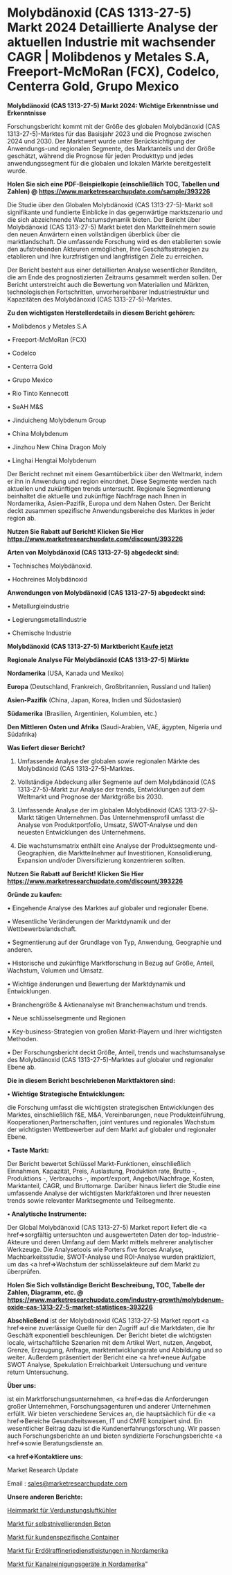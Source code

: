 # Molybdänoxid (CAS 1313-27-5) Markt 2024 Detaillierte Analyse der aktuellen Industrie mit wachsender CAGR | Molibdenos y Metales S.A, Freeport-McMoRan (FCX), Codelco, Centerra Gold, Grupo Mexico

<strong>Molybdänoxid (CAS 1313-27-5) Markt 2024: Wichtige Erkenntnisse und Erkenntnisse</strong>

Forschungsbericht kommt mit der Größe des globalen Molybdänoxid (CAS 1313-27-5)-Marktes für das Basisjahr 2023 und die Prognose zwischen 2024 und 2030. Der Marktwert wurde unter Berücksichtigung der Anwendungs-und regionalen Segmente, des Marktanteils und der Größe geschätzt, während die Prognose für jeden Produkttyp und jedes anwendungssegment für die globalen und lokalen Märkte bereitgestellt wurde.

<strong>Holen Sie sich eine PDF-Beispielkopie (einschließlich TOC, Tabellen und Zahlen) @
</strong><strong><a href=https://www.marketresearchupdate.com/sample/393226><strong>https://www.marketresearchupdate.com/sample/393226</u></font></a></strong></strong>

Die Studie über den Globalen Molybdänoxid (CAS 1313-27-5)-Markt soll signifikante und fundierte Einblicke in das gegenwärtige marktszenario und die sich abzeichnende Wachstumsdynamik bieten. Der Bericht über Molybdänoxid (CAS 1313-27-5) Markt bietet den Marktteilnehmern sowie den neuen Anwärtern einen vollständigen überblick über die marktlandschaft. Die umfassende Forschung wird es den etablierten sowie den aufstrebenden Akteuren ermöglichen, Ihre Geschäftsstrategien zu etablieren und Ihre kurzfristigen und langfristigen Ziele zu erreichen.

Der Bericht besteht aus einer detaillierten Analyse wesentlicher Renditen, die am Ende des prognostizierten Zeitraums gesammelt werden sollen. Der Bericht unterstreicht auch die Bewertung von Materialien und Märkten, technologischen Fortschritten, unvorhersehbarer Industriestruktur und Kapazitäten des Molybdänoxid (CAS 1313-27-5)-Marktes.

<strong>Zu den wichtigsten Herstellerdetails in diesem Bericht gehören:</strong>

• Molibdenos y Metales S.A

• Freeport-McMoRan (FCX)

• Codelco

• Centerra Gold

• Grupo Mexico

• Rio Tinto Kennecott

• SeAH M&S

• Jinduicheng Molybdenum Group

• China Molybdenum

• Jinzhou New China Dragon Moly

• Linghai Hengtai Molybdenum

Der Bericht rechnet mit einem Gesamtüberblick über den Weltmarkt, indem er ihn in Anwendung und region einordnet. Diese Segmente werden nach aktuellen und zukünftigen trends untersucht. Regionale Segmentierung beinhaltet die aktuelle und zukünftige Nachfrage nach Ihnen in Nordamerika, Asien-Pazifik, Europa und dem Nahen Osten. Der Bericht deckt zusammen spezifische Anwendungsbereiche des Marktes in jeder region ab.

<strong>Nutzen Sie Rabatt auf Bericht! Klicken Sie Hier
</strong><strong><a href=https://www.marketresearchupdate.com/discount/393226>https://www.marketresearchupdate.com/discount/393226</b></u></font></strong></a>

<strong>Arten von Molybdänoxid (CAS 1313-27-5) abgedeckt sind:</strong>

• Technisches Molybdänoxid.

• Hochreines Molybdänoxid

<strong>Anwendungen von Molybdänoxid (CAS 1313-27-5) abgedeckt sind:</strong>

• Metallurgieindustrie

• Legierungsmetallindustrie

• Chemische Industrie

<strong>Molybdänoxid (CAS 1313-27-5) Marktbericht <a href=https://www.marketresearchupdate.com/buynow/393226>Kaufe jetzt</a></strong>

<strong>Regionale Analyse Für Molybdänoxid (CAS 1313-27-5) Märkte</strong>

<strong>Nordamerika</strong> (USA, Kanada und Mexiko)

<strong>Europa</strong> (Deutschland, Frankreich, Großbritannien, Russland und Italien)

<strong>Asien-Pazifik</strong> (China, Japan, Korea, Indien und Südostasien)

<strong>Südamerika</strong> (Brasilien, Argentinien, Kolumbien, etc.)

<strong>Den Mittleren</strong> <strong>Osten und Afrika</strong> (Saudi-Arabien, VAE, ägypten, Nigeria und Südafrika)

<strong>Was liefert dieser Bericht?</strong>

1. Umfassende Analyse der globalen sowie regionalen Märkte des Molybdänoxid (CAS 1313-27-5)-Marktes.

2. Vollständige Abdeckung aller Segmente auf dem Molybdänoxid (CAS 1313-27-5)-Markt zur Analyse der trends, Entwicklungen auf dem Weltmarkt und Prognose der Marktgröße bis 2030.

3. Umfassende Analyse der im globalen Molybdänoxid (CAS 1313-27-5)-Markt tätigen Unternehmen. Das Unternehmensprofil umfasst die Analyse von Produktportfolio, Umsatz, SWOT-Analyse und den neuesten Entwicklungen des Unternehmens.

4. Die wachstumsmatrix enthält eine Analyse der Produktsegmente und-Geographien, die Marktteilnehmer auf Investitionen, Konsolidierung, Expansion und/oder Diversifizierung konzentrieren sollten.

<strong>Nutzen Sie Rabatt auf Bericht! Klicken Sie Hier
</strong><strong><a href=https://www.marketresearchupdate.com/discount/393226>https://www.marketresearchupdate.com/discount/393226</b></u></font></strong></a>

<strong>Gründe zu kaufen:</strong>

• Eingehende Analyse des Marktes auf globaler und regionaler Ebene.

• Wesentliche Veränderungen der Marktdynamik und der Wettbewerbslandschaft.

• Segmentierung auf der Grundlage von Typ, Anwendung, Geographie und anderen.

• Historische und zukünftige Marktforschung in Bezug auf Größe, Anteil, Wachstum, Volumen und Umsatz.

• Wichtige änderungen und Bewertung der Marktdynamik und Entwicklungen.

• Branchengröße &amp; Aktienanalyse mit Branchenwachstum und trends.

• Neue schlüsselsegmente und Regionen

• Key-business-Strategien von großen Markt-Playern und Ihrer wichtigsten Methoden.

• Der Forschungsbericht deckt Größe, Anteil, trends und wachstumsanalyse des Molybdänoxid (CAS 1313-27-5)-Marktes auf globaler und regionaler Ebene ab.

<strong>Die in diesem Bericht beschriebenen Marktfaktoren sind:</strong>

<strong>• Wichtige Strategische Entwicklungen:</strong>

die Forschung umfasst die wichtigsten strategischen Entwicklungen des Marktes, einschließlich f&amp;E, M&amp;A, Vereinbarungen, neue Produkteinführung, Kooperationen,Partnerschaften, joint ventures und regionales Wachstum der wichtigsten Wettbewerber auf dem Markt auf globaler und regionaler Ebene.

<strong>• Taste Markt:</strong>

Der Bericht bewertet Schlüssel Markt-Funktionen, einschließlich Einnahmen, Kapazität, Preis, Auslastung, Produktion rate, Brutto -, Produktions -, Verbrauchs -, import/export, Angebot/Nachfrage, Kosten, Marktanteil, CAGR, und Bruttomarge. Darüber hinaus liefert die Studie eine umfassende Analyse der wichtigsten Marktfaktoren und Ihrer neuesten trends sowie relevanter Marktsegmente und Teilsegmente.

<strong>• Analytische Instrumente:</strong>

Der Global Molybdänoxid (CAS 1313-27-5) Market report liefert die <a href=>sorgf</a>ältig untersuchten und ausgewerteten Daten der top-Industrie-Akteure und deren Umfang auf dem Markt mittels mehrerer analytischer Werkzeuge. Die Analysetools wie Porters five forces Analyse, Machbarkeitsstudie, SWOT-Analyse und ROI-Analyse wurden praktiziert, um das <a href=>Wachstum</a> der schlüsselakteure auf dem Markt zu überprüfen.

<strong>Holen Sie Sich vollständige Bericht Beschreibung, TOC, Tabelle der Zahlen, Diagramm, etc. @ </strong><strong><a href=https://www.marketresearchupdate.com/industry-growth/molybdenum-oxide-cas-1313-27-5-market-statistices-393226>https://www.marketresearchupdate.com/industry-growth/molybdenum-oxide-cas-1313-27-5-market-statistices-393226</a></font></strong>

<strong>Abschließend</strong> ist der Molybdänoxid (CAS 1313-27-5) Market report <a href=>eine</a> zuverlässige Quelle für den Zugriff auf die Marktdaten, die Ihr Geschäft exponentiell beschleunigen. Der Bericht bietet die wichtigsten locale, wirtschaftliche Szenarien mit dem Artikel Wert, nutzen, Angebot, Grenze, Erzeugung, Anfrage, marktentwicklungsrate und Abbildung und so weiter. Außerdem präsentiert der Bericht eine <a href=>neue</a> Aufgabe SWOT Analyse, Spekulation Erreichbarkeit Untersuchung und venture return Untersuchung.

<strong>Über uns:</strong>

 ist ein Marktforschungsunternehmen, <a href=>das</a> die Anforderungen großer Unternehmen, Forschungsagenturen und anderer Unternehmen erfüllt. Wir bieten verschiedene Services an, die hauptsächlich für die <a href=>Bereiche</a> Gesundheitswesen, IT und CMFE konzipiert sind. Ein wesentlicher Beitrag dazu ist die Kundenerfahrungsforschung. Wir passen auch Forschungsberichte an und bieten syndizierte Forschungsberichte <a href=>sowie</a> Beratungsdienste an.

<strong><a href=>Kontaktiere uns:</a></strong>

Market Research Update

Email : sales@marketresearchupdate.com

<strong>Unsere anderen Berichte:</strong>

<a href=https://www.linkedin.com/pulse/evaporative-air-cooler-home-market-2023-what>Heimmarkt für Verdunstungsluftkühler</a>

<a href=https://www.linkedin.com/pulse/self-levelling-concrete-market-report-2023-top>Markt für selbstnivellierenden Beton</a>

<a href=https://www.linkedin.com/pulse/custom-containers-market-outlooks-2023-size>Markt für kundenspezifische Container</a>

<a href=https://www.linkedin.com/pulse/north-america-petroleum-refinery-service-market>Markt für Erdölraffineriedienstleistungen in Nordamerika</a>

<a href=https://www.linkedin.com/pulse/north-america-sewer-drain-cleaning-equipment-market-size>Markt für Kanalreinigungsgeräte in Nordamerika</a>"
